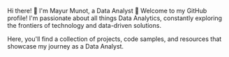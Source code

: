 Hi there! 👋 I'm Mayur Munot, a Data Analyst 🤖
Welcome to my GitHub profile! I'm passionate about all things Data Analytics, constantly exploring the frontiers of technology and data-driven solutions.

Here, you'll find a collection of projects, code samples, and resources that showcase my journey as a Data Analyst.
